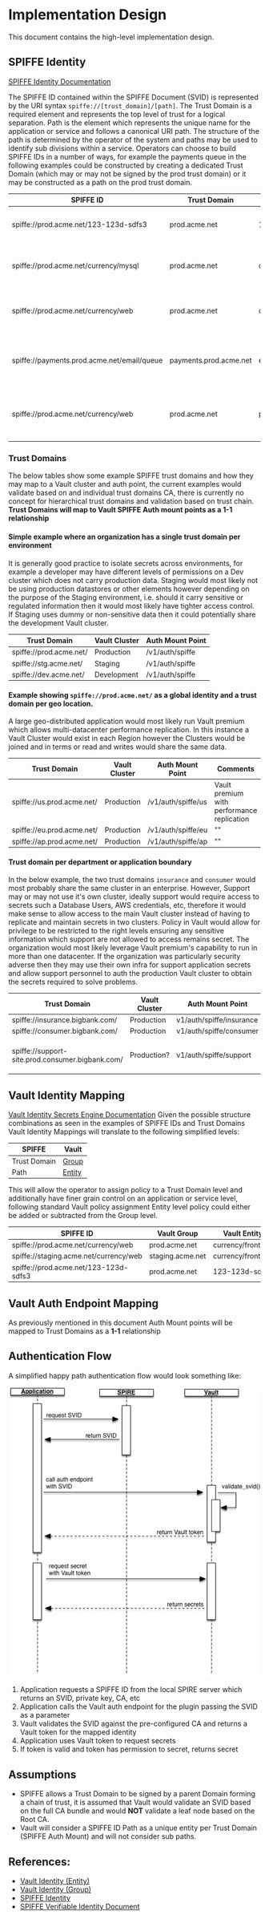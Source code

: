 # Implementation Design
This document contains the high-level implementation design.

## SPIFFE Identity
[SPIFFE Identity Documentation](https://github.com/spiffe/spiffe/blob/master/standards/SPIFFE-ID.md#2-spiffe-identity)

The SPIFFE ID contained within the SPIFFE Document (SVID) is represented by the URI syntax `spiffe://[trust_domain]/[path]`. The Trust Domain is a required element and represents the top level of trust for a logical separation.  Path is the element which represents the unique name for the application or service and follows a canonical URI path.  The structure of the path is determined by the operator of the system and paths may be used to identify sub divisions within a service.  Operators can choose to build SPIFFE IDs in a number of ways, for example the payments queue in the following examples could be constructed by creating a dedicated Trust Domain (which may or may not be signed by the prod trust domain) or it may be constructed as a path on the prod trust domain.

| SPIFFE ID                                   | Trust Domain  | Application ID       | Comments                                           |
| ------------------------------------------- | ------------- | -------------------- | -------------------------------------------------- |
| spiffe://prod.acme.net/123-123d-sdfs3       | prod.acme.net | 123-123d-sdfs3       | Generic service identifier using GUID              |
| spiffe://prod.acme.net/currency/mysql       | prod.acme.net | currency/mysql       | MySQL database for the currency service            |
| spiffe://prod.acme.net/currency/web         | prod.acme.net | currency/frontend    | Application Frontend for the currency service      |
| spiffe://payments.prod.acme.net/email/queue | payments.prod.acme.net | email/queue | Queue for the email service in the payments domain | 
| spiffe://prod.acme.net/currency/web         | prod.acme.net | payments/email/queue | Queue for the email service in the payments domain | 

### Trust Domains
The below tables show some example SPIFFE trust domains and how they may map to a Vault cluster and auth point, the current examples would validate based on and individual trust domains CA, there is currently no concept for hierarchical trust domains and validation based on trust chain.  
**Trust Domains will map to Vault SPIFFE Auth mount points as a 1-1 relationship**

#### Simple example where an organization has a single trust domain per environment
It is generally good practice to isolate secrets across environments, for example a developer may have different levels of permissions on a Dev cluster which does not carry production data.  Staging would most likely not be using production datastores or other elements however depending on the purpose of the Staging environment, i.e. should it carry sensitive or regulated information then it would most likely have tighter access control.  If Staging uses dummy or non-sensitive data then it could potentially share the development Vault cluster.

| Trust Domain            | Vault Cluster | Auth Mount Point |
| ----------------------- | ------------- | ---------------- |
| spiffe://prod.acme.net/ | Production    | /v1/auth/spiffe  |
| spiffe://stg.acme.net/  | Staging       | /v1/auth/spiffe  |
| spiffe://dev.acme.net/  | Development   | /v1/auth/spiffe  |
  
  
#### Example showing `spiffe://prod.acme.net/` as a global identity and a trust domain per geo location.
A large geo-distributed application would most likely run Vault premium which allows multi-datacenter performance replication.  In this instance a Vault Cluster would exist in each Region however the Clusters would be joined and in terms or read and writes would share the same data.

| Trust Domain               | Vault Cluster | Auth Mount Point   | Comments |
| -------------------------- | ------------- | ------------------ | ------------------------------------------ |
| spiffe://us.prod.acme.net/ | Production    | /v1/auth/spiffe/us | Vault premium with performance replication | 
| spiffe://eu.prod.acme.net/ | Production    | /v1/auth/spiffe/eu | "" |
| spiffe://ap.prod.acme.net/ | Production    | /v1/auth/spiffe/ap | "" |


#### Trust domain per department or application boundary
In the below example, the two trust domains `insurance` and `consumer` would most probably share the same cluster in an enterprise.  However, Support may or may not use it's own cluster, ideally support would require access to secrets such a Database Users, AWS credentials, etc, therefore it would make sense to allow access to the main Vault cluster instead of having to replicate and maintain secrets in two clusters.  Policy in Vault would allow for privilege to be restricted to the right levels ensuring any sensitive information which support are not allowed to access remains secret.  The organization would most likely leverage Vault premium's capability to run in more than one datacenter. If the organization was particularly security adverse then they may use their own infra for support application secrets and allow support personnel to auth the production Vault cluster to obtain the secrets required to solve problems.

| Trust Domain                                     | Vault Cluster  | Auth Mount Point         | Comments  |
| ------------------------------------------------ | -------------- | ------------------------ | --------- |
| spiffe://insurance.bigbank.com/                  | Production     | v1/auth/spiffe/insurance |           |
| spiffe://consumer.bigbank.com/                   | Production     | v1/auth/spiffe/consumer  |           |
| spiffe://support-site.prod.consumer.bigbank.com/ | Production?    | v1/auth/spiffe/support   | support-site has dedicated infra |

## Vault Identity Mapping 
[Vault Identity Secrets Engine Documentation](https://www.vaultproject.io/docs/secrets/identity/index.html)
Given the possible structure combinations as seen in the examples of SPIFFE IDs and Trust Domains Vault Identity Mappings will translate to the following simplified levels:

| SPIFFE       | Vault  |
| ------------ | ------ |
| Trust Domain | [Group](https://www.vaultproject.io/api/secret/identity/entity.html)  |
| Path         | [Entity](https://www.vaultproject.io/api/secret/identity/group.html)  |

This will allow the operator to assign policy to a Trust Domain level and additionally have finer grain control on an application or service level, following standard Vault policy assignment Entity level policy could either be added or subtracted from the Group level.

| SPIFFE ID                                | Vault Group      | Vault Entity       |
| ---------------------------------------- | ---------------- | ------------------ |
| spiffe://prod.acme.net/currency/web      | prod.acme.net    | currency/frontend  |
| spiffe://staging.acme.net/currency/web   | staging.acme.net | currency/frontend  |
| spiffe://prod.acme.net/123-123d-sdfs3    | prod.acme.net    | 123-123d-sdfs3     |

## Vault Auth Endpoint Mapping
As previously mentioned in this document Auth Mount points will be mapped to Trust Domains as a **1-1** relationship

## Authentication Flow
A simplified happy path authentication flow would look something like:

![](images/auth_flow.png)

1. Application requests a SPIFFE ID from the local SPIRE server which returns an SVID, private key, CA, etc
2. Application calls the Vault auth endpoint for the plugin passing the SVID as a parameter
3. Vault validates the SVID against the pre-configured CA and returns a Vault token for the mapped identity
4. Application uses Vault token to request secrets
5. If token is valid and token has permission to secret, returns secret

## Assumptions
* SPIFFE allows a Trust Domain to be signed by a parent Domain forming a chain of trust, it is assumed that Vault would validate an SVID based on the full CA bundle and would **NOT** validate a leaf node based on the Root CA.
* Vault will consider a SPIFFE ID Path as a unique entity per Trust Domain (SPIFFE Auth Mount) and will not consider sub paths.

## References:
* [Vault Identity (Entity)](https://www.vaultproject.io/api/secret/identity/entity.html)
* [Vault Identity (Group)](https://www.vaultproject.io/api/secret/identity/group.html)
* [SPIFFE Identity](http://github.com/spiffe/spiffe/blob/master/standards/SPIFFE-ID.md#2-spiffe-identity)
* [SPIFFE Verifiable Identity Document](https://github.com/spiffe/spiffe/blob/master/standards/SPIFFE-ID.md#3-spiffe-verifiable-identity-document)
